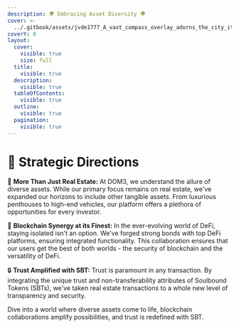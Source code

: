 ```yaml
---
description: 🌍 Embracing Asset Diversity 🌍
cover: >-
  ../.gitbook/assets/jvde1777_A_vast_compass_overlay_adorns_the_city_its_green_arrow_b5a456a8-e92a-4621-94d5-6744bd106ad6.png
coverY: 0
layout:
  cover:
    visible: true
    size: full
  title:
    visible: true
  description:
    visible: true
  tableOfContents:
    visible: true
  outline:
    visible: true
  pagination:
    visible: true
---
```


# 🔹 Strategic Directions

🏡 **More Than Just Real Estate:** At DOM3, we understand the allure of diverse assets. While our primary focus remains on real estate, we've expanded our horizons to include other tangible assets. From luxurious penthouses to high-end vehicles, our platform offers a plethora of opportunities for every investor.

🔗 **Blockchain Synergy at its Finest:** In the ever-evolving world of DeFi, staying isolated isn't an option. We've forged strong bonds with top DeFi platforms, ensuring integrated functionality. This collaboration ensures that our users get the best of both worlds - the security of blockchain and the versatility of DeFi.

🔒 **Trust Amplified with SBT:** Trust is paramount in any transaction. By integrating the unique trust and non-transferability attributes of Soulbound Tokens (SBTs), we've taken real estate transactions to a whole new level of transparency and security.

Dive into a world where diverse assets come to life, blockchain collaborations amplify possibilities, and trust is redefined with SBT.

